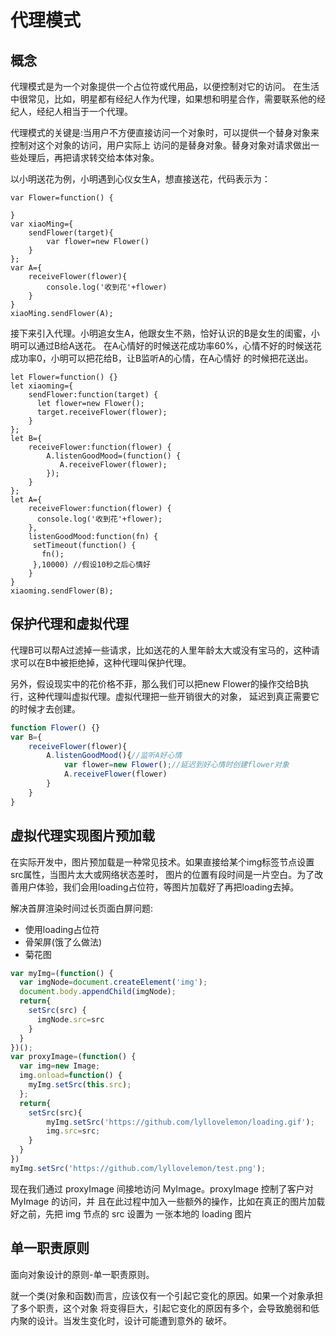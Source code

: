 # 代理模式
## 概念
代理模式是为一个对象提供一个占位符或代用品，以便控制对它的访问。
在生活中很常见，比如，明星都有经纪人作为代理，如果想和明星合作，需要联系他的经纪人，经纪人相当于一个代理。

代理模式的关键是:当用户不方便直接访问一个对象时，可以提供一个替身对象来控制对这个对象的访问，用户实际上
访问的是替身对象。替身对象对请求做出一些处理后，再把请求转交给本体对象。

以小明送花为例，小明遇到心仪女生A，想直接送花，代码表示为：
```ecmascript 6
var Flower=function() {
  
}
var xiaoMing={
	sendFlower(target){
		var flower=new Flower()
	}
};
var A={
	receiveFlower(flower){
		console.log('收到花'+flower)
	}
}
xiaoMing.sendFlower(A);
```

接下来引入代理。小明追女生A，他跟女生不熟，恰好认识的B是女生的闺蜜，小明可以通过B给A送花。
在A心情好的时候送花成功率60%，心情不好的时候送花成功率0，小明可以把花给B，让B监听A的心情，在A心情好
的时候把花送出。
```ecmascript 6
let Flower=function() {}
let xiaoming={
	sendFlower:function(target) {
	  let flower=new Flower();
	  target.receiveFlower(flower);
	}
};
let B={
	receiveFlower:function(flower) {
		A.listenGoodMood=(function() {
		   A.receiveFlower(flower);
		});
	}
};
let A={
	receiveFlower:function(flower) {
	  console.log('收到花'+flower);
	},
	listenGoodMood:function(fn) {
	 setTimeout(function() {
	   fn();
	 },10000) //假设10秒之后心情好
	}
}
xiaoming.sendFlower(B);
```
## 保护代理和虚拟代理
代理B可以帮A过滤掉一些请求，比如送花的人里年龄太大或没有宝马的，这种请求可以在B中被拒绝掉，这种代理叫保护代理。

另外，假设现实中的花价格不菲，那么我们可以把new Flower的操作交给B执行，这种代理叫虚拟代理。虚拟代理把一些开销很大的对象，
延迟到真正需要它的时候才去创建。
```javascript
function Flower() {}
var B={
	receiveFlower(flower){
		A.listenGoodMood(){//监听A好心情
			var flower=new Flower();//延迟到好心情时创建flower对象
			A.receiveFlower(flower)
		}
	}
}
```

## 虚拟代理实现图片预加载
在实际开发中，图片预加载是一种常见技术。如果直接给某个img标签节点设置src属性，当图片太大或网络状态差时，
图片的位置有段时间是一片空白。为了改善用户体验，我们会用loading占位符，等图片加载好了再把loading去掉。

解决首屏渲染时间过长页面白屏问题:
+ 使用loading占位符
+ 骨架屏(饿了么做法)
+ 菊花图
```javascript
var myImg=(function() {
  var imgNode=document.createElement('img');
  document.body.appendChild(imgNode);
  return{
  	setSrc(src) {
  	  imgNode.src=src
  	}
  }
})();
var proxyImage=(function() {
  var img=new Image;
  img.onload=function() {
    myImg.setSrc(this.src);
  };
  return{
  	setSrc(src){
  		myImg.setSrc('https://github.com/lyllovelemon/loading.gif');
  		img.src=src;
  	}
  }
})
myImg.setSrc('https://github.com/lyllovelemon/test.png');
```
现在我们通过 proxyImage 间接地访问 MyImage。proxyImage 控制了客户对 MyImage 的访问，并
且在此过程中加入一些额外的操作，比如在真正的图片加载好之前，先把 img 节点的 src 设置为
一张本地的 loading 图片

## 单一职责原则
面向对象设计的原则-单一职责原则。

就一个类(对象和函数)而言，应该仅有一个引起它变化的原因。如果一个对象承担了多个职责，这个对象
将变得巨大，引起它变化的原因有多个，会导致脆弱和低内聚的设计。当发生变化时，设计可能遭到意外的
破坏。


